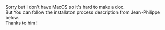 Sorry but I don't have MacOS so it's hard to make a doc.<br />
But You can follow the installaton process description from Jean-Philippe below.<br />
Thanks to him !<br />